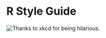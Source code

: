 # R Style Guide

![Thanks to xkcd for being [hilarious](https://xkcd.com/1695/).](https://imgs.xkcd.com/comics/code_quality_2.png)
